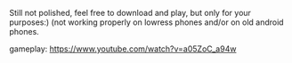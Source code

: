Still not polished, feel free to download and play, but only for your purposes:) (not working properly on lowress phones and/or on old android phones.

gameplay: https://www.youtube.com/watch?v=a05ZoC_a94w
